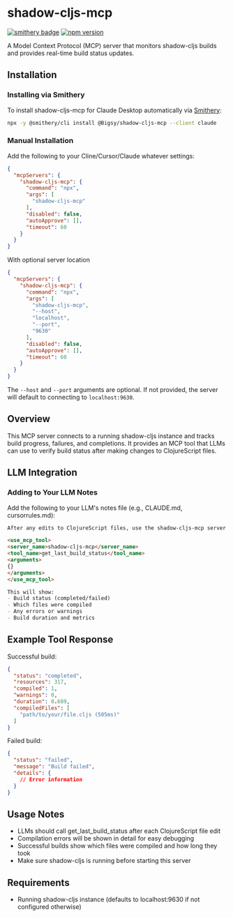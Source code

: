 # shadow-cljs-mcp

[![smithery badge](https://smithery.ai/badge/@Bigsy/shadow-cljs-mcp)](https://smithery.ai/server/@Bigsy/shadow-cljs-mcp)
[![npm version](https://badge.fury.io/js/shadow-cljs-mcp.svg)](https://badge.fury.io/js/shadow-cljs-mcp)

A Model Context Protocol (MCP) server that monitors shadow-cljs builds and provides real-time build status updates.

## Installation

### Installing via Smithery

To install shadow-cljs-mcp for Claude Desktop automatically via [Smithery](https://smithery.ai/server/@Bigsy/shadow-cljs-mcp):

```bash
npx -y @smithery/cli install @Bigsy/shadow-cljs-mcp --client claude
```

### Manual Installation
Add the following to your Cline/Cursor/Claude whatever settings:
```json
{
  "mcpServers": {
    "shadow-cljs-mcp": {
      "command": "npx",
      "args": [
        "shadow-cljs-mcp"
      ],
      "disabled": false,
      "autoApprove": [],
      "timeout": 60
    }
  }
}
```
With optional server location
```json
{
  "mcpServers": {
    "shadow-cljs-mcp": {
      "command": "npx",
      "args": [
        "shadow-cljs-mcp",
        "--host",
        "localhost",
        "--port",
        "9630"
      ],
      "disabled": false,
      "autoApprove": [],
      "timeout": 60
    }
  }
}
```

The `--host` and `--port` arguments are optional. If not provided, the server will default to connecting to `localhost:9630`.

## Overview

This MCP server connects to a running shadow-cljs instance and tracks build progress, failures, and completions. It provides an MCP tool that LLMs can use to verify build status after making changes to ClojureScript files.

## LLM Integration

### Adding to Your LLM Notes

Add the following to your LLM's notes file (e.g., CLAUDE.md, cursorrules.md):

```markdown
After any edits to ClojureScript files, use the shadow-cljs-mcp server's get_last_build_status tool to verify the build succeeded:

<use_mcp_tool>
<server_name>shadow-cljs-mcp</server_name>
<tool_name>get_last_build_status</tool_name>
<arguments>
{}
</arguments>
</use_mcp_tool>

This will show:
- Build status (completed/failed)
- Which files were compiled
- Any errors or warnings
- Build duration and metrics
```

## Example Tool Response

Successful build:
```json
{
  "status": "completed",
  "resources": 317,
  "compiled": 1,
  "warnings": 0,
  "duration": 0.609,
  "compiledFiles": [
    "path/to/your/file.cljs (505ms)"
  ]
}
```

Failed build:
```json
{
  "status": "failed",
  "message": "Build failed",
  "details": {
    // Error information
  }
}
```

## Usage Notes

- LLMs should call get_last_build_status after each ClojureScript file edit
- Compilation errors will be shown in detail for easy debugging
- Successful builds show which files were compiled and how long they took
- Make sure shadow-cljs is running before starting this server

## Requirements
- Running shadow-cljs instance (defaults to localhost:9630 if not configured otherwise)
